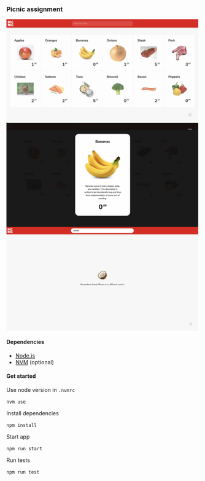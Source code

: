 ### Picnic assignment

<img src="https://raw.githubusercontent.com/tjinauyeung/picnic/master/src/assets/screenshot.png" style="display: block; width: 500px"/>
<img src="https://raw.githubusercontent.com/tjinauyeung/picnic/master/src/assets/screenshot2.png" style="display: block; width: 500px"/>
<img src="https://raw.githubusercontent.com/tjinauyeung/picnic/master/src/assets/screenshot3.png" style="display: block; width: 500px"/>

#### Dependencies

- [Node.js](https://nodejs.org/en/)
- [NVM](https://github.com/nvm-sh/nvm) (optional)

#### Get started

Use node version in `.nvmrc`

```
nvm use
```

Install dependencies
```
npm install
```

Start app
```
npm run start
```

Run tests
```
npm run test
```
